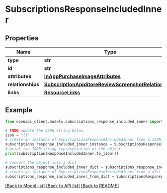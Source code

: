 # SubscriptionsResponseIncludedInner


## Properties

Name | Type | Description | Notes
------------ | ------------- | ------------- | -------------
**type** | **str** |  | 
**id** | **str** |  | 
**attributes** | [**InAppPurchaseImageAttributes**](InAppPurchaseImageAttributes.md) |  | [optional] 
**relationships** | [**SubscriptionAppStoreReviewScreenshotRelationships**](SubscriptionAppStoreReviewScreenshotRelationships.md) |  | [optional] 
**links** | [**ResourceLinks**](ResourceLinks.md) |  | [optional] 

## Example

```python
from openapi_client.models.subscriptions_response_included_inner import SubscriptionsResponseIncludedInner

# TODO update the JSON string below
json = "{}"
# create an instance of SubscriptionsResponseIncludedInner from a JSON string
subscriptions_response_included_inner_instance = SubscriptionsResponseIncludedInner.from_json(json)
# print the JSON string representation of the object
print(SubscriptionsResponseIncludedInner.to_json())

# convert the object into a dict
subscriptions_response_included_inner_dict = subscriptions_response_included_inner_instance.to_dict()
# create an instance of SubscriptionsResponseIncludedInner from a dict
subscriptions_response_included_inner_from_dict = SubscriptionsResponseIncludedInner.from_dict(subscriptions_response_included_inner_dict)
```
[[Back to Model list]](../README.md#documentation-for-models) [[Back to API list]](../README.md#documentation-for-api-endpoints) [[Back to README]](../README.md)


